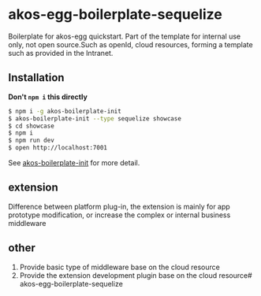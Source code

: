 # akos-egg-boilerplate-sequelize

Boilerplate for akos-egg quickstart. 
Part of the template for internal use only, not open source.Such as openId, cloud resources, forming a template such as provided in the Intranet.

## Installation

**Don't `npm i` this directly**

```bash
$ npm i -g akos-boilerplate-init
$ akos-boilerplate-init --type sequelize showcase
$ cd showcase
$ npm i
$ npm run dev
$ open http://localhost:7001
```

See [akos-boilerplate-init](https://github.com/akos/akos-boilerplate-init) for more detail.

## extension
Difference between platform plug-in, the extension is mainly for app prototype modification, or increase the complex or internal business middleware

## other
1. Provide basic type of middleware base on the cloud resource
2. Provide the extension development plugin base on the cloud resource# akos-egg-boilerplate-sequelize
